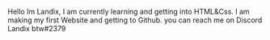Hello Im Landix,
I am currently learning and getting into HTML&Css.
I am making my first Website and getting to Github. 
you can reach me on Discord  Landix btw#2379
